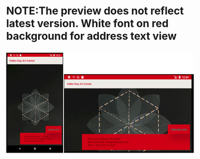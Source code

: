 
# <p><strong>NOTE:</strong>The preview does not reflect latest version. White font on red background for address text view
![preview](images/HDAC_card_Constraint_Layout.jpg)
